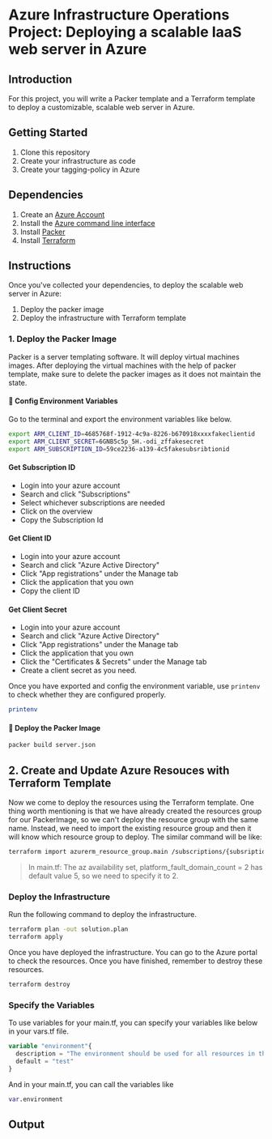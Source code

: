 # Azure Infrastructure Operations Project: Deploying a scalable IaaS web server in Azure

## Introduction

For this project, you will write a Packer template and a Terraform template to deploy a customizable, scalable web server in Azure.

## Getting Started

1. Clone this repository
2. Create your infrastructure as code
3. Create your tagging-policy in Azure

## Dependencies

1. Create an [Azure Account](https://portal.azure.com) 
2. Install the [Azure command line interface](https://docs.microsoft.com/en-us/cli/azure/install-azure-cli?view=azure-cli-latest)
3. Install [Packer](https://www.packer.io/downloads)
4. Install [Terraform](https://www.terraform.io/downloads.html)

## Instructions

Once you've  collected your dependencies, to deploy the scalable web server in Azure:

1. Deploy the packer image
2. Deploy the infrastructure with Terraform template

### 1. Deploy the Packer Image

Packer is a server templating software. It will deploy virtual machines images. After deploying the virtual machines with the help of packer template, make sure to delete the packer images as it does not maintain the state.

#### :sparkling_heart: Config Environment Variables

Go to the terminal and export the environment variables like below.

```bash
export ARM_CLIENT_ID=4685768f-1912-4c9a-8226-b670918xxxxfakeclientid
export ARM_CLIENT_SECRET=6GNB5c5p_5H.-odi_zffakesecret
export ARM_SUBSCRIPTION_ID=59ce2236-a139-4c5fakesubsribtionid
```

#### Get Subscription ID

* Login into your azure account
* Search and click "Subscriptions"
* Select whichever subscriptions are needed
* Click on the overview
* Copy the Subscription Id

#### Get Client ID

* Login into your azure account
* Search and click "Azure Active Directory"
* Click "App registrations" under the Manage tab
* Click the application that you own
* Copy the client ID

#### Get Client Secret

* Login into your azure account
* Search and click "Azure Active Directory"
* Click "App registrations" under the Manage tab
* Click the application that you own
* Click the "Certificates & Secrets" under the Manage tab
* Create a client secret as you need.

Once you have exported and config the environment variable, use `printenv` to check whether they are configured properly.

```bash
printenv
```

#### :sparkling_heart: Deploy the Packer Image

```bash
packer build server.json
```

## 2. Create and Update Azure Resouces with Terraform Template

Now we come to deploy the resources using the Terraform template. One thing worth mentioning is that we have already created the resources group for our PackerImage, so we can't deploy the resource group with the same name. Instead, we need to import the existing resource group and then it will know which resource group to deploy. The similar command will be like:

```bash
terraform import azurerm_resource_group.main /subscriptions/{subsriptionId}/resourceGroups/{resourceGroupName}
```

> In main.tf: The az availability set, platform_fault_domain_count = 2 has default value 5, so we need to specify it to 2.

### Deploy the Infrastructure

Run the following command to deploy the infrastructure.

```bash
terraform plan -out solution.plan
terraform apply
```

Once you have deployed the infrastructure. You can go to the Azure portal to check the resources. Once you have finished, remember to destroy these resources.

```bash
terraform destroy
```

### Specify the Variables

To use variables for your main.tf, you can specify your variables like below in your vars.tf file.

```tf
variable "environment"{
  description = "The environment should be used for all resources in this example"
  default = "test"
}
```

And in your main.tf, you can call the variables like

```tf
var.environment
```

## Output
